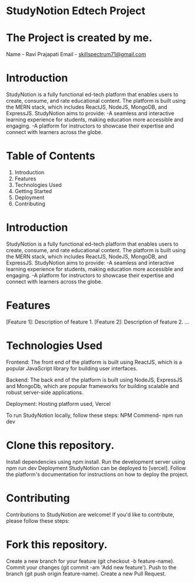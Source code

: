 # StudyNotion Edtech Project

# The Project <StudyNotion> is created by me.
Name - Ravi Prajapati
Email - skillspectrum71@gmail.com

<!-- LinkedIn -  https://www.link
Github - https://github.com/raviprj93 -->


# Introduction
StudyNotion is a fully functional ed-tech platform that enables users to create, consume, and rate educational content. The platform is built using the MERN stack, which includes ReactJS, NodeJS, MongoDB, and ExpressJS.
StudyNotion aims to provide:
        -A seamless and interactive learning experience for students, making education more accessible and engaging.
        -A platform for instructors to showcase their expertise and connect with learners across the globe.


# Table of Contents 
1. Introduction
2. Features
3. Technologies Used
4. Getting Started
5. Deployment
6. Contributing


# Introduction
StudyNotion is a fully functional ed-tech platform that enables users to create, consume, and rate educational content. The platform is built using the MERN stack, which includes ReactJS, NodeJS, MongoDB, and ExpressJS.
StudyNotion aims to provide:
        -A seamless and interactive learning experience for students, making education more accessible and engaging.
        -A platform for instructors to showcase their expertise and connect with learners across the globe.

# Features
[Feature 1]: Description of feature 1.
[Feature 2]: Description of feature 2.
...

# Technologies Used

Frontend: The front end of the platform is built using ReactJS, which is a popular JavaScript library for building user interfaces.

Backend: The back end of the platform is built using NodeJS, ExpressJS and MongoDb, which are popular frameworks for building scalable and robust server-side applications.

Deployment: Hosting platform used, Vercel

To run StudyNotion locally, follow these steps: 
NPM Commend- npm run dev

# Clone this repository.
Install dependencies using npm install.
Run the development server using npm run dev
Deployment
StudyNotion can be deployed to [vercel]. Follow the platform's documentation for instructions on how to deploy the project.

# Contributing
Contributions to StudyNotion are welcome! If you'd like to contribute, please follow these steps:

# Fork this repository.
Create a new branch for your feature (git checkout -b feature-name).
Commit your changes (git commit -am 'Add new feature').
Push to the branch (git push origin feature-name).
Create a new Pull Request.


